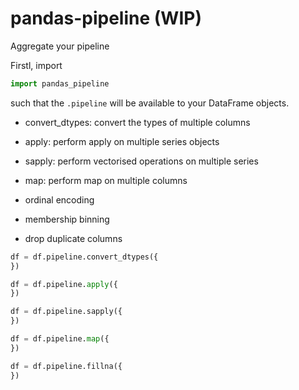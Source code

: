 # pandas-pipeline (WIP)

Aggregate your pipeline

Firstl, import

```python
import pandas_pipeline
```

such that the `.pipeline` will be available to your DataFrame objects. 

* convert_dtypes: convert the types of multiple columns
* apply: perform apply on multiple series objects
* sapply: perform vectorised operations on multiple series
* map: perform map on multiple columns

* ordinal encoding
* membership binning
* drop duplicate columns

```python
df = df.pipeline.convert_dtypes({
})
```

```python
df = df.pipeline.apply({
})
```

```python
df = df.pipeline.sapply({
})
```

```python
df = df.pipeline.map({
})
```

```python
df = df.pipeline.fillna({
})
```
